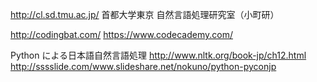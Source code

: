 http://cl.sd.tmu.ac.jp/
首都大学東京 自然言語処理研究室（小町研）

http://codingbat.com/
https://www.codecademy.com/

Python による日本語自然言語処理
http://www.nltk.org/book-jp/ch12.html
http://sssslide.com/www.slideshare.net/nokuno/python-pyconjp

